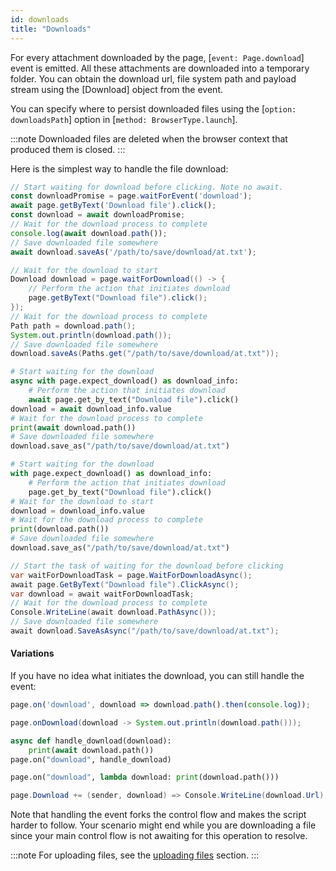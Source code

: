 ```yaml
---
id: downloads
title: "Downloads"
---
```




For every attachment downloaded by the page, [`event: Page.download`] event is emitted. All these attachments are downloaded into a temporary folder. You can obtain the download url, file system path and payload stream using the [Download] object from the event.

You can specify where to persist downloaded files using the [`option: downloadsPath`] option in [`method: BrowserType.launch`].

:::note
Downloaded files are deleted when the browser context that produced them is closed.
:::

Here is the simplest way to handle the file download:

```js
// Start waiting for download before clicking. Note no await.
const downloadPromise = page.waitForEvent('download');
await page.getByText('Download file').click();
const download = await downloadPromise;
// Wait for the download process to complete
console.log(await download.path());
// Save downloaded file somewhere
await download.saveAs('/path/to/save/download/at.txt');
```

```java
// Wait for the download to start
Download download = page.waitForDownload(() -> {
    // Perform the action that initiates download
    page.getByText("Download file").click();
});
// Wait for the download process to complete
Path path = download.path();
System.out.println(download.path());
// Save downloaded file somewhere
download.saveAs(Paths.get("/path/to/save/download/at.txt"));
```

```python async
# Start waiting for the download
async with page.expect_download() as download_info:
    # Perform the action that initiates download
    await page.get_by_text("Download file").click()
download = await download_info.value
# Wait for the download process to complete
print(await download.path())
# Save downloaded file somewhere
download.save_as("/path/to/save/download/at.txt")
```

```python sync
# Start waiting for the download
with page.expect_download() as download_info:
    # Perform the action that initiates download
    page.get_by_text("Download file").click()
# Wait for the download to start
download = download_info.value
# Wait for the download process to complete
print(download.path())
# Save downloaded file somewhere
download.save_as("/path/to/save/download/at.txt")
```

```csharp
// Start the task of waiting for the download before clicking
var waitForDownloadTask = page.WaitForDownloadAsync();
await page.GetByText("Download file").ClickAsync();
var download = await waitForDownloadTask;
// Wait for the download process to complete
Console.WriteLine(await download.PathAsync());
// Save downloaded file somewhere
await download.SaveAsAsync("/path/to/save/download/at.txt");
```

#### Variations

If you have no idea what initiates the download, you can still handle the event:

```js
page.on('download', download => download.path().then(console.log));
```

```java
page.onDownload(download -> System.out.println(download.path()));
```

```python async
async def handle_download(download):
    print(await download.path())
page.on("download", handle_download)
```

```python sync
page.on("download", lambda download: print(download.path()))
```

```csharp
page.Download += (sender, download) => Console.WriteLine(download.Url);
```

Note that handling the event forks the control flow and makes the script harder to follow. Your scenario might end while you are downloading a file since your main control flow is not awaiting for this operation to resolve.

:::note
For uploading files, see the [uploading files](./input.md#upload-files) section.
:::
